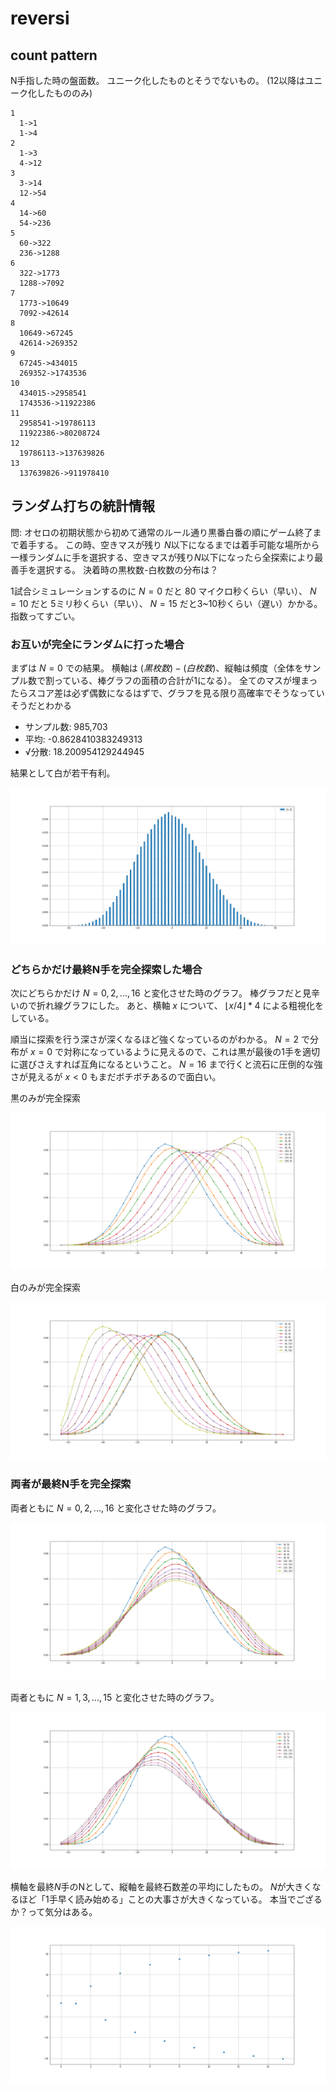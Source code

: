# reversi

## count pattern

N手指した時の盤面数。
ユニーク化したものとそうでないもの。
(12以降はユニーク化したもののみ)

```
1
  1->1
  1->4
2
  1->3
  4->12
3
  3->14
  12->54
4
  14->60
  54->236
5
  60->322
  236->1288
6
  322->1773
  1288->7092
7
  1773->10649
  7092->42614
8
  10649->67245
  42614->269352
9
  67245->434015
  269352->1743536
10
  434015->2958541
  1743536->11922386
11
  2958541->19786113
  11922386->80208724
12
  19786113->137639826
13
  137639826->911978410
```

## ランダム打ちの統計情報

問:
オセロの初期状態から初めて通常のルール通り黒番白番の順にゲーム終了まで着手する。
この時、空きマスが残り $N$以下になるまでは着手可能な場所から一様ランダムに手を選択する、空きマスが残り$N$以下になったら全探索により最善手を選択する。
決着時の黒枚数-白枚数の分布は？

1試合シミュレーションするのに $N=0$ だと 80 マイクロ秒くらい（早い）、 $N=10$ だと 5ミリ秒くらい（早い）、 $N=15$ だと3~10秒くらい（遅い）かかる。
指数ってすごい。

### お互いが完全にランダムに打った場合

まずは $N=0$ での結果。
横軸は $(黒枚数)-(白枚数)$、縦軸は頻度（全体をサンプル数で割っている、棒グラフの面積の合計が1になる）。
全てのマスが埋まったらスコア差は必ず偶数になるはずで、グラフを見る限り高確率でそうなっていそうだとわかる

* サンプル数: 985,703
* 平均: -0.8628410383249313
* √分散: 18.200954129244945

結果として白が若干有利。

![00.png](00.png)

### どちらかだけ最終N手を完全探索した場合

次にどちらかだけ $N=0,2,...,16$ と変化させた時のグラフ。
棒グラフだと見辛いので折れ線グラフにした。
あと、横軸 $x$ について、 $\lfloor x/4 \rfloor * 4$ による粗視化をしている。

順当に探索を行う深さが深くなるほど強くなっているのがわかる。
$N=2$ で分布が $x=0$ で対称になっているように見えるので、これは黒が最後の1手を適切に選びさえすれば互角になるということ。
$N=16$ まで行くと流石に圧倒的な強さが見えるが $x\lt 0$ もまだボチボチあるので面白い。

黒のみが完全探索

![黒のみが完全探索](b0-16.png)

白のみが完全探索

![白のみが完全探索](w0-16.png)

### 両者が最終N手を完全探索

両者ともに $N=0,2,...,16$ と変化させた時のグラフ。

![両者が最終偶数N手を完全探索](bw_even.png)

両者ともに $N=1,3,...,15$ と変化させた時のグラフ。

![両者が最終奇数N手を完全探索](bw_odd.png)

横軸を最終$N$手のNとして、縦軸を最終石数差の平均にしたもの。
$N$が大きくなるほど「1手早く読み始める」ことの大事さが大きくなっている。
本当でござるか？って気分はある。

![平均](s.png)
